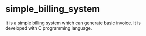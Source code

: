 # simple_billing_system
It is a simple billing system which can generate basic invoice. It is developed with C programming language.
